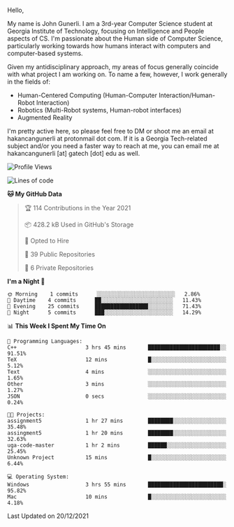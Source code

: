 Hello,

My name is John Gunerli. I am a 3rd-year Computer Science student at Georgia Institute of Technology, focusing on Intelligence and People aspects of CS. I'm passionate about the Human side of Computer Science, particularly working towards how humans interact with computers and computer-based systems.


Given my antidisciplinary approach, my areas of focus generally coincide with what project I am working on. To name a few, however, I work generally in the fields of:

- Human-Centered Computing (Human-Computer Interaction/Human-Robot Interaction) 
- Robotics (Multi-Robot systems, Human-robot interfaces)
- Augmented Reality



I'm pretty active here, so please feel free to DM or shoot me an email at hakancangunerli at protonmail dot com. If it is a Georgia Tech-related subject and/or you need a faster way to reach at me, you can email me at hakancangunerli [at] gatech [dot] edu as well.

 </div>
 
 </div>


<!--START_SECTION:waka-->
![Profile Views](http://img.shields.io/badge/Profile%20Views-8-blue)

![Lines of code](https://img.shields.io/badge/From%20Hello%20World%20I%27ve%20Written-126%20Thousand%20lines%20of%20code-blue)

**🐱 My GitHub Data** 

> 🏆 114 Contributions in the Year 2021
 > 
> 📦 428.2 kB Used in GitHub's Storage 
 > 
> 💼 Opted to Hire
 > 
> 📜 39 Public Repositories 
 > 
> 🔑 6 Private Repositories  
 > 
**I'm a Night 🦉** 

```text
🌞 Morning    1 commits      ░░░░░░░░░░░░░░░░░░░░░░░░░   2.86% 
🌆 Daytime    4 commits      ██░░░░░░░░░░░░░░░░░░░░░░░   11.43% 
🌃 Evening    25 commits     █████████████████░░░░░░░░   71.43% 
🌙 Night      5 commits      ███░░░░░░░░░░░░░░░░░░░░░░   14.29%

```


📊 **This Week I Spent My Time On** 

```text
💬 Programming Languages: 
C++                      3 hrs 45 mins       ███████████████████████░░   91.51% 
TeX                      12 mins             █░░░░░░░░░░░░░░░░░░░░░░░░   5.12% 
Text                     4 mins              ░░░░░░░░░░░░░░░░░░░░░░░░░   1.65% 
Other                    3 mins              ░░░░░░░░░░░░░░░░░░░░░░░░░   1.27% 
JSON                     0 secs              ░░░░░░░░░░░░░░░░░░░░░░░░░   0.24%

🐱‍💻 Projects: 
assignment5              1 hr 27 mins        ████████░░░░░░░░░░░░░░░░░   35.48% 
assingment5              1 hr 20 mins        ████████░░░░░░░░░░░░░░░░░   32.63% 
uga-code-master          1 hr 2 mins         ██████░░░░░░░░░░░░░░░░░░░   25.45% 
Unknown Project          15 mins             █░░░░░░░░░░░░░░░░░░░░░░░░   6.44%

💻 Operating System: 
Windows                  3 hrs 55 mins       ████████████████████████░   95.82% 
Mac                      10 mins             █░░░░░░░░░░░░░░░░░░░░░░░░   4.18%

```


 Last Updated on 20/12/2021
<!--END_SECTION:waka-->


